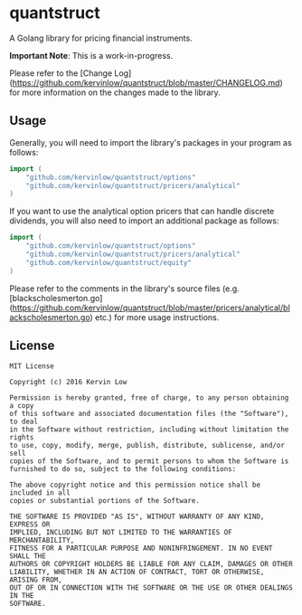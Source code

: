 # quantstruct

A Golang library for pricing financial instruments.

**Important Note**: This is a work-in-progress.

Please refer to the [Change Log]
(https://github.com/kervinlow/quantstruct/blob/master/CHANGELOG.md)
for more information on the changes made to the library.

## Usage

Generally, you will need to import the library's packages in your program as follows:
```go
import (
    "github.com/kervinlow/quantstruct/options"
    "github.com/kervinlow/quantstruct/pricers/analytical"
)
```

If you want to use the analytical option pricers that can handle discrete dividends, you will also need to import an additional package as follows:
```go
import (
    "github.com/kervinlow/quantstruct/options"
    "github.com/kervinlow/quantstruct/pricers/analytical"
    "github.com/kervinlow/quantstruct/equity"
)
```

Please refer to the comments in the library's source files (e.g. 
[blackscholesmerton.go]
(https://github.com/kervinlow/quantstruct/blob/master/pricers/analytical/blackscholesmerton.go)
 etc.) for more usage instructions.

## License

```
MIT License

Copyright (c) 2016 Kervin Low

Permission is hereby granted, free of charge, to any person obtaining a copy
of this software and associated documentation files (the "Software"), to deal
in the Software without restriction, including without limitation the rights
to use, copy, modify, merge, publish, distribute, sublicense, and/or sell
copies of the Software, and to permit persons to whom the Software is
furnished to do so, subject to the following conditions:

The above copyright notice and this permission notice shall be included in all
copies or substantial portions of the Software.

THE SOFTWARE IS PROVIDED "AS IS", WITHOUT WARRANTY OF ANY KIND, EXPRESS OR
IMPLIED, INCLUDING BUT NOT LIMITED TO THE WARRANTIES OF MERCHANTABILITY,
FITNESS FOR A PARTICULAR PURPOSE AND NONINFRINGEMENT. IN NO EVENT SHALL THE
AUTHORS OR COPYRIGHT HOLDERS BE LIABLE FOR ANY CLAIM, DAMAGES OR OTHER
LIABILITY, WHETHER IN AN ACTION OF CONTRACT, TORT OR OTHERWISE, ARISING FROM,
OUT OF OR IN CONNECTION WITH THE SOFTWARE OR THE USE OR OTHER DEALINGS IN THE
SOFTWARE.
```
